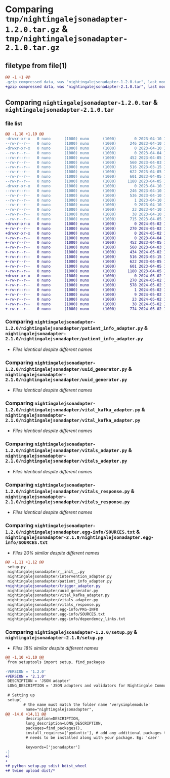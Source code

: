 # Comparing `tmp/nightingalejsonadapter-1.2.0.tar.gz` & `tmp/nightingalejsonadapter-2.1.0.tar.gz`

## filetype from file(1)

```diff
@@ -1 +1 @@
-gzip compressed data, was "nightingalejsonadapter-1.2.0.tar", last modified: Mon Apr 10 14:33:10 2023, max compression
+gzip compressed data, was "nightingalejsonadapter-2.1.0.tar", last modified: Thu May  2 15:31:34 2024, max compression
```

## Comparing `nightingalejsonadapter-1.2.0.tar` & `nightingalejsonadapter-2.1.0.tar`

### file list

```diff
@@ -1,18 +1,19 @@
-drwxr-xr-x   0 nuno      (1000) nuno      (1000)        0 2023-04-10 14:33:10.436648 nightingalejsonadapter-1.2.0/
--rw-r--r--   0 nuno      (1000) nuno      (1000)      246 2023-04-10 14:33:10.436648 nightingalejsonadapter-1.2.0/PKG-INFO
-drwxr-xr-x   0 nuno      (1000) nuno      (1000)        0 2023-04-10 14:33:10.436648 nightingalejsonadapter-1.2.0/nightingalejsonadapter/
--rw-r--r--   0 nuno      (1000) nuno      (1000)        0 2023-04-04 16:22:01.000000 nightingalejsonadapter-1.2.0/nightingalejsonadapter/__init__.py
--rw-r--r--   0 nuno      (1000) nuno      (1000)      452 2023-04-05 17:04:25.000000 nightingalejsonadapter-1.2.0/nightingalejsonadapter/intervention_adapter.py
--rw-r--r--   0 nuno      (1000) nuno      (1000)      560 2023-04-03 16:31:02.000000 nightingalejsonadapter-1.2.0/nightingalejsonadapter/patient_info_adapter.py
--rw-r--r--   0 nuno      (1000) nuno      (1000)      516 2023-03-15 15:22:55.000000 nightingalejsonadapter-1.2.0/nightingalejsonadapter/uuid_generator.py
--rw-r--r--   0 nuno      (1000) nuno      (1000)      622 2023-04-05 17:04:56.000000 nightingalejsonadapter-1.2.0/nightingalejsonadapter/vital_kafka_adapter.py
--rw-r--r--   0 nuno      (1000) nuno      (1000)      601 2023-04-05 17:04:40.000000 nightingalejsonadapter-1.2.0/nightingalejsonadapter/vitals_adapter.py
--rw-r--r--   0 nuno      (1000) nuno      (1000)     1180 2023-04-05 17:05:24.000000 nightingalejsonadapter-1.2.0/nightingalejsonadapter/vitals_response.py
-drwxr-xr-x   0 nuno      (1000) nuno      (1000)        0 2023-04-10 14:33:10.436648 nightingalejsonadapter-1.2.0/nightingalejsonadapter.egg-info/
--rw-r--r--   0 nuno      (1000) nuno      (1000)      246 2023-04-10 14:33:10.000000 nightingalejsonadapter-1.2.0/nightingalejsonadapter.egg-info/PKG-INFO
--rw-r--r--   0 nuno      (1000) nuno      (1000)      536 2023-04-10 14:33:10.000000 nightingalejsonadapter-1.2.0/nightingalejsonadapter.egg-info/SOURCES.txt
--rw-r--r--   0 nuno      (1000) nuno      (1000)        1 2023-04-10 14:33:10.000000 nightingalejsonadapter-1.2.0/nightingalejsonadapter.egg-info/dependency_links.txt
--rw-r--r--   0 nuno      (1000) nuno      (1000)        9 2023-04-10 14:33:10.000000 nightingalejsonadapter-1.2.0/nightingalejsonadapter.egg-info/requires.txt
--rw-r--r--   0 nuno      (1000) nuno      (1000)       23 2023-04-10 14:33:10.000000 nightingalejsonadapter-1.2.0/nightingalejsonadapter.egg-info/top_level.txt
--rw-r--r--   0 nuno      (1000) nuno      (1000)       38 2023-04-10 14:33:10.436648 nightingalejsonadapter-1.2.0/setup.cfg
--rw-r--r--   0 nuno      (1000) nuno      (1000)      715 2023-04-05 17:01:48.000000 nightingalejsonadapter-1.2.0/setup.py
+drwxr-xr-x   0 nuno      (1000) nuno      (1000)        0 2024-05-02 15:31:34.713131 nightingalejsonadapter-2.1.0/
+-rw-r--r--   0 nuno      (1000) nuno      (1000)      270 2024-05-02 15:31:34.713131 nightingalejsonadapter-2.1.0/PKG-INFO
+drwxr-xr-x   0 nuno      (1000) nuno      (1000)        0 2024-05-02 15:31:34.709797 nightingalejsonadapter-2.1.0/nightingalejsonadapter/
+-rw-r--r--   0 nuno      (1000) nuno      (1000)        0 2023-04-04 16:22:01.000000 nightingalejsonadapter-2.1.0/nightingalejsonadapter/__init__.py
+-rw-r--r--   0 nuno      (1000) nuno      (1000)      452 2023-04-05 17:04:25.000000 nightingalejsonadapter-2.1.0/nightingalejsonadapter/intervention_adapter.py
+-rw-r--r--   0 nuno      (1000) nuno      (1000)      560 2023-04-03 16:31:02.000000 nightingalejsonadapter-2.1.0/nightingalejsonadapter/patient_info_adapter.py
+-rw-r--r--   0 nuno      (1000) nuno      (1000)      434 2024-05-02 14:49:08.000000 nightingalejsonadapter-2.1.0/nightingalejsonadapter/trigger_adapter.py
+-rw-r--r--   0 nuno      (1000) nuno      (1000)      516 2023-03-15 15:22:55.000000 nightingalejsonadapter-2.1.0/nightingalejsonadapter/uuid_generator.py
+-rw-r--r--   0 nuno      (1000) nuno      (1000)      622 2023-04-05 17:04:56.000000 nightingalejsonadapter-2.1.0/nightingalejsonadapter/vital_kafka_adapter.py
+-rw-r--r--   0 nuno      (1000) nuno      (1000)      601 2023-04-05 17:04:40.000000 nightingalejsonadapter-2.1.0/nightingalejsonadapter/vitals_adapter.py
+-rw-r--r--   0 nuno      (1000) nuno      (1000)     1180 2023-04-05 17:05:24.000000 nightingalejsonadapter-2.1.0/nightingalejsonadapter/vitals_response.py
+drwxr-xr-x   0 nuno      (1000) nuno      (1000)        0 2024-05-02 15:31:34.713131 nightingalejsonadapter-2.1.0/nightingalejsonadapter.egg-info/
+-rw-r--r--   0 nuno      (1000) nuno      (1000)      270 2024-05-02 15:31:34.000000 nightingalejsonadapter-2.1.0/nightingalejsonadapter.egg-info/PKG-INFO
+-rw-r--r--   0 nuno      (1000) nuno      (1000)      578 2024-05-02 15:31:34.000000 nightingalejsonadapter-2.1.0/nightingalejsonadapter.egg-info/SOURCES.txt
+-rw-r--r--   0 nuno      (1000) nuno      (1000)        1 2024-05-02 15:31:34.000000 nightingalejsonadapter-2.1.0/nightingalejsonadapter.egg-info/dependency_links.txt
+-rw-r--r--   0 nuno      (1000) nuno      (1000)        9 2024-05-02 15:31:34.000000 nightingalejsonadapter-2.1.0/nightingalejsonadapter.egg-info/requires.txt
+-rw-r--r--   0 nuno      (1000) nuno      (1000)       23 2024-05-02 15:31:34.000000 nightingalejsonadapter-2.1.0/nightingalejsonadapter.egg-info/top_level.txt
+-rw-r--r--   0 nuno      (1000) nuno      (1000)       38 2024-05-02 15:31:34.713131 nightingalejsonadapter-2.1.0/setup.cfg
+-rw-r--r--   0 nuno      (1000) nuno      (1000)      774 2024-05-02 14:50:05.000000 nightingalejsonadapter-2.1.0/setup.py
```

### Comparing `nightingalejsonadapter-1.2.0/nightingalejsonadapter/patient_info_adapter.py` & `nightingalejsonadapter-2.1.0/nightingalejsonadapter/patient_info_adapter.py`

 * *Files identical despite different names*

### Comparing `nightingalejsonadapter-1.2.0/nightingalejsonadapter/uuid_generator.py` & `nightingalejsonadapter-2.1.0/nightingalejsonadapter/uuid_generator.py`

 * *Files identical despite different names*

### Comparing `nightingalejsonadapter-1.2.0/nightingalejsonadapter/vital_kafka_adapter.py` & `nightingalejsonadapter-2.1.0/nightingalejsonadapter/vital_kafka_adapter.py`

 * *Files identical despite different names*

### Comparing `nightingalejsonadapter-1.2.0/nightingalejsonadapter/vitals_adapter.py` & `nightingalejsonadapter-2.1.0/nightingalejsonadapter/vitals_adapter.py`

 * *Files identical despite different names*

### Comparing `nightingalejsonadapter-1.2.0/nightingalejsonadapter/vitals_response.py` & `nightingalejsonadapter-2.1.0/nightingalejsonadapter/vitals_response.py`

 * *Files identical despite different names*

### Comparing `nightingalejsonadapter-1.2.0/nightingalejsonadapter.egg-info/SOURCES.txt` & `nightingalejsonadapter-2.1.0/nightingalejsonadapter.egg-info/SOURCES.txt`

 * *Files 20% similar despite different names*

```diff
@@ -1,11 +1,12 @@
 setup.py
 nightingalejsonadapter/__init__.py
 nightingalejsonadapter/intervention_adapter.py
 nightingalejsonadapter/patient_info_adapter.py
+nightingalejsonadapter/trigger_adapter.py
 nightingalejsonadapter/uuid_generator.py
 nightingalejsonadapter/vital_kafka_adapter.py
 nightingalejsonadapter/vitals_adapter.py
 nightingalejsonadapter/vitals_response.py
 nightingalejsonadapter.egg-info/PKG-INFO
 nightingalejsonadapter.egg-info/SOURCES.txt
 nightingalejsonadapter.egg-info/dependency_links.txt
```

### Comparing `nightingalejsonadapter-1.2.0/setup.py` & `nightingalejsonadapter-2.1.0/setup.py`

 * *Files 18% similar despite different names*

```diff
@@ -1,10 +1,10 @@
 from setuptools import setup, find_packages
 
-VERSION = '1.2.0' 
+VERSION = '2.1.0' 
 DESCRIPTION = 'JSON adapter'
 LONG_DESCRIPTION = 'JSON adapters and validators for Nightingale Communication and Integration'
 
 # Setting up
 setup(
        # the name must match the folder name 'verysimplemodule'
         name="nightingalejsonadapter", 
@@ -14,8 +14,11 @@
         description=DESCRIPTION,
         long_description=LONG_DESCRIPTION,
         packages=find_packages(),
         install_requires=['pydantic'], # add any additional packages that 
         # needs to be installed along with your package. Eg: 'caer'
         
         keywords=['jsonadapter']
-)
+)
+
+# python setup.py sdist bdist_wheel
+# twine upload dist/*
```

